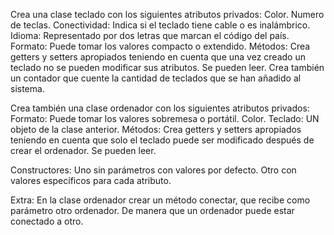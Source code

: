 Crea una clase teclado con los siguientes atributos privados:
Color.
Numero de teclas.
Conectividad: Indica si el teclado tiene cable o es inalámbrico.
Idioma: Representado por dos letras que marcan el código del país.
Formato: Puede tomar los valores compacto o extendido.
Métodos:
Crea getters y setters apropiados teniendo en cuenta que una vez creado un teclado
no se pueden modificar sus atributos. Se pueden leer.
Crea también un contador que cuente la cantidad de teclados que se han añadido al sistema.

Crea también una clase ordenador con los siguientes atributos privados:
Formato: Puede tomar los valores sobremesa o portátil.
Color.
Teclado: UN objeto de la clase anterior.
Métodos:
Crea getters y setters apropiados teniendo en cuenta que solo el teclado puede ser
modificado después de crear el ordenador. Se pueden leer.

Constructores:
Uno sin parámetros con valores por defecto.
Otro con valores específicos para cada atributo.

Extra:
En la clase ordenador crear un método conectar, que recibe como parámetro otro ordenador. De manera que un ordenador puede
estar conectado a otro.